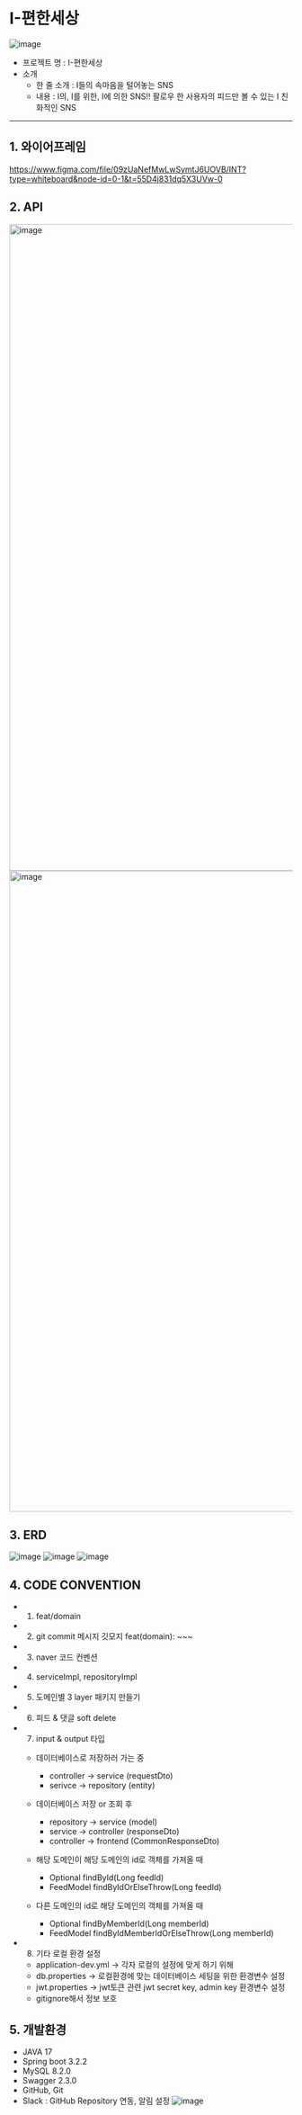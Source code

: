 # I-편한세상
![image](https://github.com/nbcamp-spring-INT/outsourcing/assets/97017924/19d5430d-cb3e-4087-9a48-e4f2e0566b97)
- 프로젝트 명 : I-편한세상
- 소개
  - 한 줄 소개 : I들의 속마음을 털어놓는 SNS
  - 내용 : I의, I를 위한, I에 의한 SNS!! 팔로우 한 사용자의 피드만 볼 수 있는 I 친화적인 SNS
---
## 1. 와이어프레임
<https://www.figma.com/file/09zUaNefMwLwSymtJ6UOVB/INT?type=whiteboard&node-id=0-1&t=55D4j831dq5X3UVw-0>

## 2. API
<img width="1150" alt="image" src="https://github.com/nbcamp-spring-INT/outsourcing/assets/97017924/615a1dd7-5527-4505-9428-9de711985191">
<img width="1140" alt="image" src="https://github.com/nbcamp-spring-INT/outsourcing/assets/97017924/b3fd6fe8-ee23-4eb2-9160-ead78e3e2352">

## 3. ERD
![image](https://github.com/nbcamp-spring-INT/outsourcing/assets/97017924/8fd85d34-0968-43dd-b40f-c68801180bff)
![image](https://github.com/nbcamp-spring-INT/outsourcing/assets/97017924/9da24bc5-3746-4635-ade6-4814867f30c9)
![image](https://github.com/nbcamp-spring-INT/outsourcing/assets/97017924/c1e9e2c0-4c05-44b7-b86e-daab5c65c2c7)

## 4. CODE CONVENTION
- 1. feat/domain
- 2. git commit 메시지 깃모지 feat(domain): ~~~
- 3. naver 코드 컨벤션
- 4. serviceImpl, repositoryImpl
- 5. 도메인별 3 layer 패키지 만들기
- 6. 피드 & 댓글 soft delete
- 7. input & output 타입

  - 데이터베이스로 저장하러 가는 중
    - controller -> service (requestDto)
    - serivce -> repository (entity)

  - 데이터베이스 저장 or 조회 후
    - repository -> service (model)
    - service -> controller (responseDto)
    - controller -> frontend (CommonResponseDto)

  - 해당 도메인이 해당 도메인의 id로 객체를 가져올 때
    - Optional<FeedModel> findById(Long feedId)
    - FeedModel findByIdOrElseThrow(Long feedId)

  - 다른 도메인의 id로 해당 도메인의 객체를 가져올 때
    - Optional<FeedModel> findByMemberId(Long memberId)
    - FeedModel findByIdMemberIdOrElseThrow(Long memberId)


- 8. 기타 로컬 환경 설정

  - application-dev.yml -> 각자 로컬의 설정에 맞게 하기 위해
  - db.properties -> 로컬환경에 맞는 데이터베이스 세팅을 위한 환경변수 설정
  - jwt.properties -> jwt토큰 관련 jwt secret key, admin key 환경변수 설정
  - gitignore해서 정보 보호

## 5. 개발환경
  - JAVA 17
  - Spring boot 3.2.2
  - MySQL 8.2.0
  - Swagger 2.3.0
  - GitHub, Git
  - Slack : GitHub Repository 연동, 알림 설정
    ![image](https://github.com/nbcamp-spring-INT/outsourcing/assets/97017924/6cfd3a11-0b7d-47e7-afec-e8f9ff17d483)
